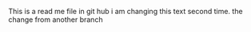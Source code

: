 This is a read me file in git hub
i am changing this text second time.
the change from another branch
